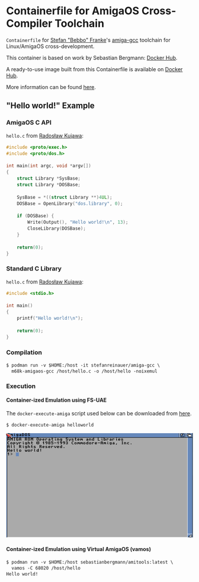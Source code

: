 # Containerfile for AmigaOS Cross-Compiler Toolchain

`Containerfile` for [Stefan "Bebbo" Franke](https://github.com/bebbo)'s [amiga-gcc](https://github.com/bebbo/amiga-gcc) toolchain for Linux/AmigaOS cross-development.

This container is based on work by Sebastian Bergmann: [Docker Hub](https://hub.docker.com/r/sebastianbergmann/amiga-gcc/).

A ready-to-use image built from this Containerfile is available on [Docker Hub](https://hub.docker.com/r/stefanreinauer/amiga-gcc/).

More information can be found [here](https://amiga.sebastian-bergmann.de/presentations/2017/evoke/amiga-software-development-in-2017).

## "Hello world!" Example

### AmigaOS C API

`hello.c` from [Radosław Kujawa](https://github.com/Sakura-IT/Amiga-programming-examples/tree/master/C/hello-world-amiga):

```c
#include <proto/exec.h>
#include <proto/dos.h>

int main(int argc, void *argv[])
{
    struct Library *SysBase;
    struct Library *DOSBase;

    SysBase = *((struct Library **)4UL);
    DOSBase = OpenLibrary("dos.library", 0);

    if (DOSBase) {
        Write(Output(), "Hello world!\n", 13);
        CloseLibrary(DOSBase);
    }

    return(0);
}
```


### Standard C Library

`hello.c` from [Radosław Kujawa](https://github.com/Sakura-IT/Amiga-programming-examples/tree/master/C/hello-world):

```c
#include <stdio.h>

int main()
{
    printf("Hello world!\n");

    return(0);
}
```


### Compilation

```
$ podman run -v $HOME:/host -it stefanreinauer/amiga-gcc \
  m68k-amigaos-gcc /host/hello.c -o /host/hello -noixemul
```


### Execution

#### Container-ized Emulation using FS-UAE

The `docker-execute-amiga` script used below can be downloaded from [here](https://raw.githubusercontent.com/sebastianbergmann/docker-execute-amiga/master/docker-execute-amiga.sh).

```
$ docker-execute-amiga helloworld
```

![Screenshot](screenshot.png)


#### Container-ized Emulation using Virtual AmigaOS (vamos)

```
$ podman run -v $HOME:/host sebastianbergmann/amitools:latest \
  vamos -C 68020 /host/hello
Hello world!
```

